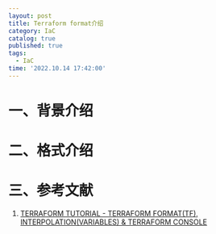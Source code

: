 ```yaml
---
layout: post
title: Terraform format介绍
category: IaC
catalog: true
published: true
tags:
  - IaC
time: '2022.10.14 17:42:00'
---
```

# 一、背景介绍


# 二、格式介绍


# 三、参考文献
1. [TERRAFORM TUTORIAL - TERRAFORM FORMAT(TF), INTERPOLATION(VARIABLES) & TERRAFORM CONSOLE](https://www.bogotobogo.com/DevOps/Terraform/Terraform-terraform-format-tf-and-interpolation-variables.php)